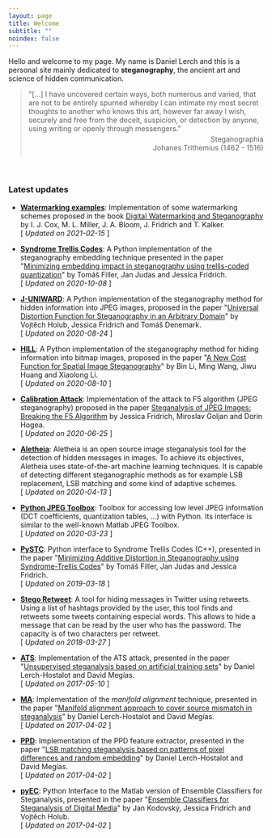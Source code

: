 ```yaml
---
layout: page
title: Welcome
subtitle: ""
noindex: false
---
```


Hello and welcome to my page. My name is Daniel Lerch and this is a personal site
mainly dedicated to **steganography**, the ancient art and science of hidden communication.



> "[...] I have uncovered certain ways, both numerous and varied, that are not to be entirely spurned whereby I can intimate my most secret thoughts to another who knows this art, however far away I wish, securely and free from the deceit, suspicion, or detection by anyone, using writing or openly through messengers."
> <div style='text-align:right;position:relative;top:-10px'>Steganographia<br>Johanes Trithemius (1462 - 1516)</div>

<br>

### Latest updates


- **[Watermarking examples](https://github.com/daniellerch/stegolab/tree/master/watermarking)**: Implementation of some watermarking schemes proposed in the book [Digital Watermarking and Steganography](https://www.elsevier.com/books/digital-watermarking-and-steganography/cox/978-0-12-372585-1)  by I. J. Cox, M. L. Miller, J. A. Bloom, J. Fridrich and T. Kalker.
  <br>[ *Updated on 2021-02-15* ]


- **[Syndrome Trellis Codes](https://github.com/daniellerch/stegolab/tree/master/codes/STC.py)**: A Python implementation of the steganography embedding technique presented in the paper "[Minimizing embedding impact in steganography using trellis-coded quantization](https://doi.org/10.1117/12.838002)" by Tomáš Filler, Jan Judas and Jessica Fridrich.
  <br>[ *Updated on 2020-10-08* ]

- **[J-UNIWARD](https://github.com/daniellerch/stegolab/tree/master/J-UNIWARD)**: 
  A Python implementation of the steganography method for hidden information into JPEG images, proposed in the paper "[Universal Distortion Function for Steganography in an Arbitrary Domain](https://link.springer.com/article/10.1186/1687-417X-2014-1)" by Vojtěch Holub, Jessica Fridrich and Tomáš Denemark. 
  <br>[ *Updated on 2020-08-24* ]

- **[HILL](https://github.com/daniellerch/stegolab/tree/master/HILL)**: 
  A Python implementation of the steganography method for hiding information into bitmap images, proposed in the paper "[A New Cost Function for Spatial Image Steganography](https://ieeexplore.ieee.org/document/7025854)" by Bin Li, Ming Wang, Jiwu Huang and Xiaolong Li.
  <br>[ *Updated on 2020-08-10* ]

- **[Calibration Attack](https://github.com/daniellerch/stegolab/tree/master/calibration)**: Implementation of the attack to F5 algorithm (JPEG steganography) proposed in the paper [Steganalysis of JPEG Images: Breaking the F5 Algorithm](https://link.springer.com/chapter/10.1007/3-540-36415-3_20) by Jessica Fridrich, Miroslav Goljan and Dorin Hogea.
  <br>[ *Updated on 2020-06-25* ]

- **[Aletheia](https://github.com/daniellerch/aletheia)**: Aletheia is an open source image steganalysis tool for the detection of hidden messages in images. To achieve its objectives, Aletheia uses state-of-the-art machine learning techniques. It is capable of detecting different steganographic methods as for example LSB replacement, LSB matching and some kind of adaptive schemes.
  <br>[ *Updated on 2020-04-13* ]

- **[Python JPEG Toolbox](https://github.com/daniellerch/python-jpeg-toolbox)**: Toolbox for accessing low level JPEG information (DCT coefficients, quantization tables, ...) with Python. Its interface is similar to the well-known Matlab JPEG Toolbox. 
  <br>[ *Updated on 2020-03-23* ]

- **[PySTC](https://github.com/daniellerch/pySTC)**: Python interface to Syndrome Trellis Codes (C++), presented in the paper "[Minimizing Additive Distortion in Steganography using Syndrome-Trellis Codes](https://ieeexplore.ieee.org/document/5740590)" by Tomáš Filler, Jan Judas and Jessica Fridrich.
  <br>[ *Updated on 2019-03-18* ]

- **[Stego Retweet](https://github.com/daniellerch/stego-retweet)**: A tool for hiding messages in Twitter using retweets. Using a list of hashtags provided by the user, this tool finds and retweets some tweets containing especial words. This allows to hide a message that can be read by the user who has the password. The capacity is of two characters per retweet. 
  <br>[ *Updated on 2018-03-27* ]


- **[ATS](https://github.com/daniellerch/papers_code/blob/master/ATS/)**: Implementation of the ATS attack, presented in the paper "[Unsupervised steganalysis based on artificial training sets](https://www.sciencedirect.com/science/article/abs/pii/S0952197616000026)" by Daniel Lerch-Hostalot and David Megías.
  <br>[ *Updated on 2017-05-10* ]

- **[MA](https://github.com/daniellerch/papers_code/blob/master/MA_PPD/)**: Implementation of the *manifold alignment* technique, presented in the paper "[Manifold alignment approach to cover source mismatch in steganalysis](https://github.com/daniellerch/papers/raw/master/dlerch2016ma.pdf)" by Daniel Lerch-Hostalot and David Megías.
  <br>[ *Updated on 2017-04-02* ]

- **[PPD](https://github.com/daniellerch/papers_code/blob/master/PPD/)**: Implementation of the PPD feature extractor, presented in the paper "[LSB matching steganalysis based on patterns of pixel differences and random embedding](https://www.sciencedirect.com/science/article/pii/S0167404812001745)" by Daniel Lerch-Hostalot and David Megías.
  <br>[ *Updated on 2017-04-02* ]

- **[pyEC](https://github.com/daniellerch/stegolab/tree/master/pyEC)**: Python Interface to the Matlab version of Ensemble Classifiers for Steganalysis, presented in the paper "[Ensemble Classifiers for Steganalysis of Digital Media](https://ieeexplore.ieee.org/document/6081929)" by Jan Kodovský, Jessica Fridrich and Vojtěch Holub.
  <br>[ *Updated on 2017-04-02* ]





